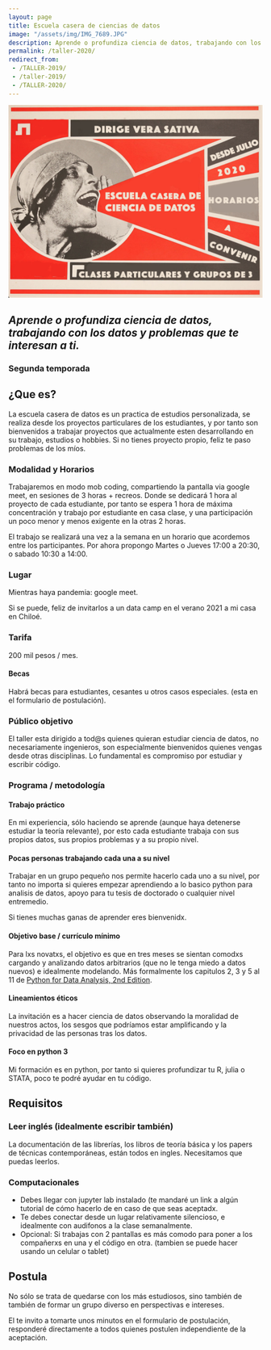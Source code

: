 ```yaml
---
layout: page
title: Escuela casera de ciencias de datos
image: "/assets/img/IMG_7689.JPG"
description: Aprende o profundiza ciencia de datos, trabajando con los datos y problemas que te interesan a ti.
permalink: /taller-2020/
redirect_from:
 - /TALLER-2019/
 - /taller-2019/
 - /TALLER-2020/
---
```

![Flyer escuela 2020](/assets/img/taller-2020.png)
## _Aprende o profundiza ciencia de datos, trabajando con los datos y problemas que te interesan a ti._ 
### Segunda temporada

## ¿Que es?
La escuela casera de datos es un practica de estudios personalizada, se realiza desde los proyectos particulares de los estudiantes, y por tanto son bienvenidos a trabajar proyectos que actualmente esten desarrollando en su trabajo, estudios o hobbies. Si no tienes proyecto propio, feliz te paso problemas de los míos.

### Modalidad y Horarios

Trabajaremos en modo mob coding, compartiendo la pantalla via google meet, en sesiones de 3 horas + recreos. Donde se dedicará 1 hora al proyecto de cada estudiante, por tanto se espera 1 hora de máxima concentración y trabajo por estudiante en casa clase, y una participación un poco menor y menos exigente en la otras 2 horas.

El trabajo se realizará una vez a la semana en un horario que acordemos entre los participantes. Por ahora propongo Martes o Jueves 17:00 a 20:30, o sabado 10:30 a 14:00.

### Lugar
Mientras haya pandemia: google meet.

Si se puede, feliz de invitarlos a un data camp en el verano 2021 a mi casa en Chiloé. 

### Tarifa
200 mil pesos / mes.

#### Becas
Habrá becas para estudiantes, cesantes u otros casos especiales.
(esta en el formulario de postulación).

### Público objetivo
El taller esta dirigido a tod@s quienes quieran estudiar ciencia de datos, no necesariamente ingenieros, son especialmente bienvenidos quienes vengas desde otras disciplinas. Lo fundamental es compromiso por estudiar y escribir código.

### Programa / metodología
#### Trabajo práctico
En mi experiencia, sólo haciendo se aprende (aunque haya detenerse estudiar la teoría relevante), por esto cada estudiante trabaja con sus propios datos, sus propios problemas y a su propio nivel.

#### Pocas personas trabajando cada una a su nivel
Trabajar en un grupo pequeño nos permite hacerlo cada uno a su nivel, por tanto no importa si quieres empezar aprendiendo a lo basico python para analisis de datos, apoyo para tu tesis de doctorado o cualquier nivel entremedio.

Si tienes muchas ganas de aprender eres bienvenidx.

#### Objetivo base / currículo mínimo
Para lxs novatxs, el objetivo es que en tres meses se sientan comodxs cargando y analizando datos arbitrarios (que no le tenga miedo a datos nuevos) e idealmente modelando. Más formalmente los capitulos 2, 3 y 5 al 11 de [Python for Data Analysis, 2nd Edition](https://www.oreilly.com/library/view/python-for-data/9781491957653/).

#### Lineamientos éticos
La invitación es a hacer ciencia de datos observando la moralidad de nuestros actos, los sesgos que podríamos estar amplificando y la privacidad de las personas tras los datos.

#### Foco en python 3
Mi formación es en python, por tanto si quieres profundizar tu R, julia o STATA, poco te podré ayudar en tu código.

## Requisitos
### Leer inglés (idealmente escribir también)
La documentación de las librerías, los libros de teoría básica y los papers de técnicas contemporáneas, están todos en ingles. Necesitamos que puedas leerlos.

### Computacionales
- Debes llegar con jupyter lab instalado (te mandaré un link a algún tutorial de cómo hacerlo de en caso de que seas aceptadx.
- Te debes conectar desde un lugar relativamente silencioso, e idealmente con audifonos a la clase semanalmente.
- Opcional: Si trabajas con 2 pantallas es más comodo para poner a los compañerxs en una y el código en otra. (tambien se puede hacer usando un celular o tablet)

## Postula
No sólo se trata de quedarse con los más estudiosos, sino también de también de formar un grupo diverso en perspectivas e intereses.

El te invito a tomarte unos minutos en el formulario de postulación, responderé directamente a todos quienes postulen independiente de la aceptación.


<div class="cognito">
<script src="https://www.cognitoforms.com/s/MxzoYhX3RE6sK4eOcP-bYQ"></script>
<script>Cognito.load("forms", { id: "2" });</script>
</div>